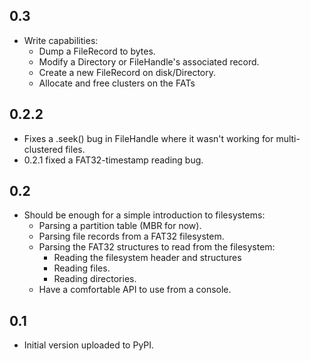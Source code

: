 ## 0.3
+ Write capabilities:
  + Dump a FileRecord to bytes.
  + Modify a Directory or FileHandle's associated record.
  + Create a new FileRecord on disk/Directory.
  + Allocate and free clusters on the FATs

## 0.2.2
* Fixes a .seek() bug in FileHandle where it wasn't working for multi-clustered
  files.
* 0.2.1 fixed a FAT32-timestamp reading bug.

## 0.2
* Should be enough for a simple introduction to filesystems:
  * Parsing a partition table (MBR for now).
  * Parsing file records from a FAT32 filesystem.
  + Parsing the FAT32 structures to read from the filesystem:
    * Reading the filesystem header and structures
    * Reading files.
    * Reading directories.
  * Have a comfortable API to use from a console.

## 0.1
* Initial version uploaded to PyPI.